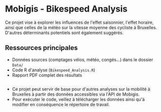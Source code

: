 # Mobigis - Bikespeed Analysis

Ce projet vise à explorer les influences de l'effet saisonnier, l'effet horaire, ainsi que celles de la météo sur la vitesse moyenne des cycliste à Bruxelles.
D'autres déterminants potentiels sont également suggérés.

## Ressources principales

- Données sources (comptages vélos, météo, congés...) dans le dossier `Data/`
- Code R d'analyse (`Bikespeed_Analysis.R`)
- Rapport PDF complet des résultats

## 
- Ce projet peut servir de base pour d'autres analyses sur la mobilité à Bruxelles à partir des données accessibles via l'API de Mobigis.
- Pour exécuter le code, veillez à télécharger les données ainsi qu'à modifier en conséquence le répertoire de travail.
